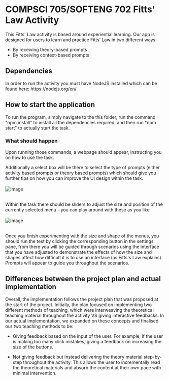# COMPSCI 705/SOFTENG 702 Fitts' Law Activity
This Fitts' Law activity is based around experiential learning. Our app is designed for users to learn and practice Fitts’ Law in two different ways:
- By receiving theory-based prompts
- By receiving context-based prompts

<h2>Dependencies</h2>
In order to run the activity you must have NodeJS installed which can be found here: https://nodejs.org/en/

<h2>How to start the application</h2>
To run the program, simply navigate to the this folder, run the command "npm install" to install all the dependencies required, and then run "npm start" to actually start the task.

<h3>What should happen</h3>
Upon running those commands, a webpage should appear, instructing you on how to use the task.

Additionally a select box will be there to select the type of prompts (either activity based prompts or theory based prompts) which should give you further tips on how you can improve the UI design within the task. <br><br>
![image](https://user-images.githubusercontent.com/61459012/194749133-2cd68110-4a60-4e66-abff-cdcb3ec9a9a4.png) <br><br>

Within the task there should be sliders to adjust the size and position of the currently selected menu - you can play around with these as you like <br><br>
![image](https://user-images.githubusercontent.com/61459012/194749275-bd32fc9a-cb3f-4bef-a621-cd4852fa135f.png) <br><br>

Once you finish experimenting with the size and shape of the menus, you should run the test by clicking the corresponding button in the settings pane, from there you will be guided through scenarios using the interface that you have adjusted to demonstrate the effects of how the size and shapes affect how difficult it is to use an interface (as Fitts's Law explains). Prompts will appear to guide you throughout the scenarios.

<h2>Differences between the project plan and actual implementation</h2>
Overall, the implementation follows the project plan that was proposed at the start of the project. Initially, the plan focused on implementing two different methods of teaching, which were interweaving the theoretical teaching material throughout the activity VS giving interactive feedbacks. In our actual implementation, we expanded on these concepts and finalised our two teaching methods to be:

- Giving feedback based on the input of the user. For example, if the user is making too many click mistakes, giving a feedback on increasing the size of the buttons.

- Not giving feedback but instead delivering the theory material step-by-step throughout the activity. This allows the user to incrementally read the theoretical materials and absorb the content at their own pace with minimal intervention.
